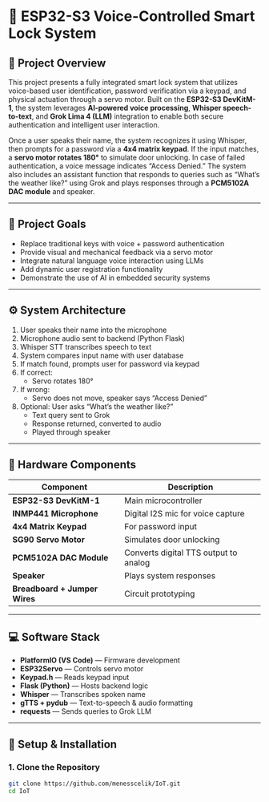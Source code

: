 # 🔐 ESP32-S3 Voice-Controlled Smart Lock System

## 📌 Project Overview

This project presents a fully integrated smart lock system that utilizes voice-based user identification, password verification via a keypad, and physical actuation through a servo motor. Built on the **ESP32-S3 DevKitM-1**, the system leverages **AI-powered voice processing**, **Whisper speech-to-text**, and **Grok Lima 4 (LLM)** integration to enable both secure authentication and intelligent user interaction.

Once a user speaks their name, the system recognizes it using Whisper, then prompts for a password via a **4x4 matrix keypad**. If the input matches, a **servo motor rotates 180°** to simulate door unlocking. In case of failed authentication, a voice message indicates “Access Denied.” The system also includes an assistant function that responds to queries such as “What’s the weather like?” using Grok and plays responses through a **PCM5102A DAC module** and speaker.

---

## 🎯 Project Goals

- Replace traditional keys with voice + password authentication
- Provide visual and mechanical feedback via a servo motor
- Integrate natural language voice interaction using LLMs
- Add dynamic user registration functionality
- Demonstrate the use of AI in embedded security systems

---

## ⚙️ System Architecture

1. User speaks their name into the microphone  
2. Microphone audio sent to backend (Python Flask)  
3. Whisper STT transcribes speech to text  
4. System compares input name with user database  
5. If match found, prompts user for password via keypad  
6. If correct:  
   - Servo rotates 180°
7. If wrong:  
   - Servo does not move, speaker says “Access Denied”  
8. Optional: User asks “What’s the weather like?”  
   - Text query sent to Grok  
   - Response returned, converted to audio  
   - Played through speaker

---

## 🧰 Hardware Components

| Component | Description |
|----------|-------------|
| **ESP32-S3 DevKitM-1** | Main microcontroller |
| **INMP441 Microphone** | Digital I2S mic for voice capture |
| **4x4 Matrix Keypad** | For password input |
| **SG90 Servo Motor** | Simulates door unlocking |
| **PCM5102A DAC Module** | Converts digital TTS output to analog |
| **Speaker** | Plays system responses |
| **Breadboard + Jumper Wires** | Circuit prototyping |

---

## 💻 Software Stack

- **PlatformIO (VS Code)** — Firmware development
- **ESP32Servo** — Controls servo motor
- **Keypad.h** — Reads keypad input
- **Flask (Python)** — Hosts backend logic
- **Whisper** — Transcribes spoken name
- **gTTS + pydub** — Text-to-speech & audio formatting
- **requests** — Sends queries to Grok LLM

---

## 🚀 Setup & Installation

### 1. Clone the Repository

```bash
git clone https://github.com/menesscelik/IoT.git
cd IoT
